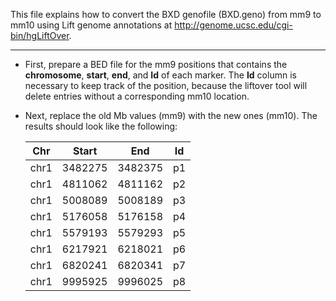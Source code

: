 This file explains how to convert the BXD genofile (BXD.geno) from mm9 to mm10 using Lift genome annotations at http://genome.ucsc.edu/cgi-bin/hgLiftOver.

---

- First, prepare a BED file for the mm9 positions that contains the **chromosome**, **start**, **end**, and **Id** of each marker. The **Id** column is necessary to keep track of the position, because the liftover tool will delete entries without a corresponding mm10 location.

- Next, replace the old Mb values (mm9) with the new ones (mm10). The results should look like the following:

   Chr | Start | End | Id
   ----- | ----- | ----- | -----
   chr1 | 3482275 | 3482375 | p1
   chr1 | 4811062 | 4811162 | p2
   chr1 | 5008089 | 5008189 | p3
   chr1 | 5176058 | 5176158 | p4
   chr1 | 5579193 | 5579293 | p5
   chr1 | 6217921 | 6218021 | p6
   chr1 | 6820241 | 6820341 | p7
   chr1 | 9995925 | 9996025 | p8
